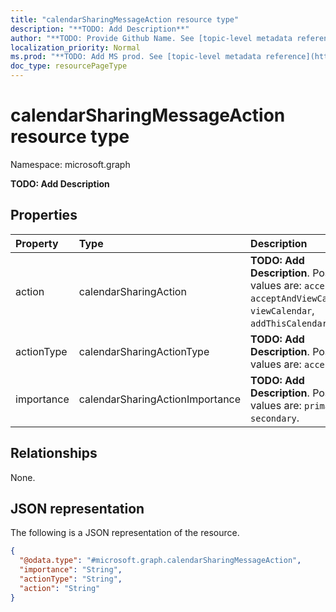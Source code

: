 ```yaml
---
title: "calendarSharingMessageAction resource type"
description: "**TODO: Add Description**"
author: "**TODO: Provide Github Name. See [topic-level metadata reference](https://msgo.azurewebsites.net/add/document/guidelines/metadata.html#topic-level-metadata)**"
localization_priority: Normal
ms.prod: "**TODO: Add MS prod. See [topic-level metadata reference](https://msgo.azurewebsites.net/add/document/guidelines/metadata.html#topic-level-metadata)**"
doc_type: resourcePageType
---
```


# calendarSharingMessageAction resource type


Namespace: microsoft.graph

**TODO: Add Description**

## Properties
|Property|Type|Description|
|:---|:---|:---|
|action|calendarSharingAction|**TODO: Add Description**. Possible values are: `accept`, `acceptAndViewCalendar`, `viewCalendar`, `addThisCalendar`.|
|actionType|calendarSharingActionType|**TODO: Add Description**. Possible values are: `accept`.|
|importance|calendarSharingActionImportance|**TODO: Add Description**. Possible values are: `primary`, `secondary`.|

## Relationships
None.

## JSON representation
The following is a JSON representation of the resource.
<!-- {
  "blockType": "resource",
  "@odata.type": "microsoft.graph.calendarSharingMessageAction"
}
-->
``` json
{
  "@odata.type": "#microsoft.graph.calendarSharingMessageAction",
  "importance": "String",
  "actionType": "String",
  "action": "String"
}
```

